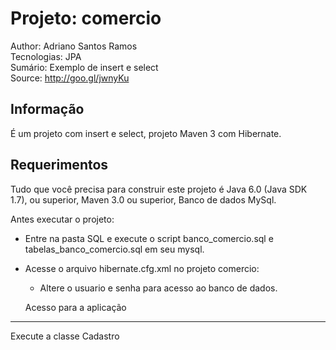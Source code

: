 Projeto: comercio
========================
Author: Adriano Santos Ramos <br>
Tecnologias: JPA <br>
Sumário: Exemplo de insert e select <br>
Source: http://goo.gl/jwnyKu

Informação
-----------

É um projeto com insert e select, projeto Maven 3 com Hibernate.  


Requerimentos
-------------------

Tudo que você precisa para construir este projeto é Java 6.0 (Java SDK 1.7), ou superior, Maven 3.0 ou superior, Banco de dados MySql. 


Antes executar o projeto:
- Entre na pasta SQL e execute o script banco_comercio.sql e tabelas_banco_comercio.sql em seu mysql.
- Acesse o arquivo hibernate.cfg.xml no projeto comercio:
	- Altere o usuario e senha para acesso ao banco de dados.

	Acesso para a aplicação
---------------------

Execute a classe Cadastro
